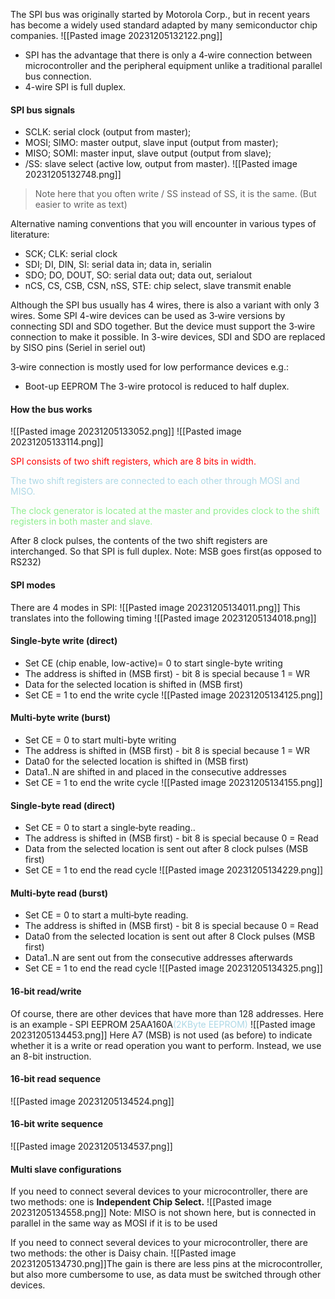 The SPI bus was originally started by Motorola Corp., but in recent
years has become a widely used standard adapted by many
semiconductor chip companies.
![[Pasted image 20231205132122.png]]
* SPI has the advantage that there is only a 4‐wire connection between microcontroller and the peripheral equipment unlike a traditional parallel bus connection.
* 4-wire SPI is full duplex.

#### SPI bus signals
* SCLK: serial clock (output from master);
* MOSI; SIMO: master output, slave input (output from master);
* MISO; SOMI: master input, slave output (output from slave);
* /SS: slave select (active low, output from master).
![[Pasted image 20231205132748.png]]
>Note here that you often write / SS instead of SS, it is the same. (But easier to write as text)

Alternative naming conventions that you will encounter in various
types of literature:
* SCK; CLK: serial clock
* SDI; DI, DIN, SI: serial data in; data in, serialin
* SDO; DO, DOUT, SO: serial data out; data out, serialout
* nCS, CS, CSB, CSN, nSS, STE: chip select, slave transmit enable

Although the SPI bus usually has 4 wires, there is also a variant with only 3
wires.
Some SPI 4-wire devices can be used as 3‐wire versions by connecting SDI
and SDO together.
But the device must support the 3‐wire connection to make it possible.
In 3-wire devices, SDI and SDO are replaced by SISO pins
(Seriel in seriel out)

3‐wire connection is mostly used for low performance devices e.g.:
* Boot-up EEPROM
The 3-wire protocol is reduced to half duplex.

#### How the bus works
![[Pasted image 20231205133052.png]]
![[Pasted image 20231205133114.png]]

<span style="color:red">SPI consists of two shift registers,
which are 8 bits in width. </span>

<span style="color:lightblue">The two shift registers are connected to
each other through MOSI and MISO.</span>

<span style="color:lightgreen">The clock generator is located at the
master and provides clock to the shift
registers in both master and slave.</span>

After 8 clock pulses, the contents of the two shift registers are interchanged. So that SPI is full duplex. Note: MSB goes first(as opposed to RS232)

#### SPI modes
There are 4 modes in SPI:
![[Pasted image 20231205134011.png]]
This translates into the following timing
![[Pasted image 20231205134018.png]]

#### Single‐byte write (direct)
* Set CE (chip enable, low-active)= 0 to start single-byte writing
* The address is shifted in (MSB first) - bit 8 is special because 1 = WR
* Data for the selected location is shifted in (MSB first)
* Set CE = 1 to end the write cycle
![[Pasted image 20231205134125.png]]

#### Multi‐byte write (burst)
* Set CE = 0 to start multi-byte writing
* The address is shifted in (MSB first) - bit 8 is special because 1 = WR
* Data0 for the selected location is shifted in (MSB first)
* Data1..N are shifted in and placed in the consecutive addresses
* Set CE = 1 to end the write cycle
![[Pasted image 20231205134155.png]]

#### Single‐byte read (direct)
* Set CE = 0 to start a single‐byte reading..
* The address is shifted in (MSB first) - bit 8 is special because 0 = Read
* Data from the selected location is sent out after 8 clock pulses (MSB first)
* Set CE = 1 to end the read cycle
![[Pasted image 20231205134229.png]]

#### Multi‐byte read (burst)
* Set CE = 0 to start a multi‐byte reading.
* The address is shifted in (MSB first) - bit 8 is special because 0 = Read
* Data0 from the selected location is sent out after 8 Clock pulses (MSB first)
* Data1..N are sent out from the consecutive addresses afterwards
* Set CE = 1 to end the read cycle
![[Pasted image 20231205134325.png]]

#### 16‐bit read/write
Of course, there are other devices that have more than 128 addresses.
Here is an example ‐ SPI EEPROM 25AA160A<span style="color:lightblue">(2KByte EEPROM)</span>
![[Pasted image 20231205134453.png]]
Here A7 (MSB) is not used (as before) to indicate whether it is a write or
read operation you want to perform. Instead, we use an 8-bit instruction.

#### 16‐bit read sequence
![[Pasted image 20231205134524.png]]

#### 16‐bit write sequence
![[Pasted image 20231205134537.png]]

#### Multi slave configurations
If you need to connect several devices to your microcontroller, there are
two methods: one is **Independent Chip Select.**
![[Pasted image 20231205134558.png]]
Note: MISO is not shown here, but is connected in parallel in the same way as MOSI if it is to be used

If you need to connect several devices to your microcontroller, there are
two methods: the other is Daisy chain.
![[Pasted image 20231205134730.png]]The gain is there are less pins at the microcontroller, but also more cumbersome to use, as data must be switched through other devices.

